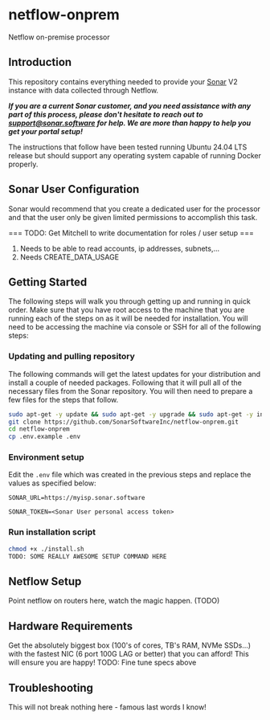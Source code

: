 # netflow-onprem
Netflow on-premise processor

## Introduction
This repository contains everything needed to provide your [Sonar](https://sonar.software) V2 instance with
data collected through Netflow.  

**_If you are a current Sonar customer, and you need assistance with any part of this process, please don't hesitate to 
reach out to support@sonar.software for help. We are more than happy to help you get your portal setup!_**

The instructions that follow have been tested running Ubuntu 24.04 LTS release but should support any operating system
capable of running Docker properly.  

## Sonar User Configuration
Sonar would recommend that you create a dedicated user for the processor and that the user only be given limited
permissions to accomplish this task.  

=== TODO: Get Mitchell to write documentation for roles / user setup ===
1. Needs to be able to read accounts, ip addresses, subnets,...
2. Needs CREATE_DATA_USAGE

## Getting Started
The following steps will walk you through getting up and running in quick order.  Make sure that you have root access to
the machine that you are running each of the steps on as it will be needed for installation.  You will need to be 
accessing the machine via console or SSH for all of the following steps:

### Updating and pulling repository
The following commands will get the latest updates for your distribution and install a couple of needed packages.
Following that it will pull all of the necessary files from the Sonar repository.  You will then need to prepare a few
files for the steps that follow.

```bash
sudo apt-get -y update && sudo apt-get -y upgrade && sudo apt-get -y install git unzip
git clone https://github.com/SonarSoftwareInc/netflow-onprem.git
cd netflow-onprem
cp .env.example .env
```

### Environment setup
Edit the `.env` file which was created in the previous steps and replace the values as specified below:

`SONAR_URL=https://myisp.sonar.software`

`SONAR_TOKEN=<Sonar User personal access token>`

### Run installation script

```bash
chmod +x ./install.sh
TODO: SOME REALLY AWESOME SETUP COMMAND HERE
```

## Netflow Setup
Point netflow on routers here, watch the magic happen. (TODO)


## Hardware Requirements
Get the absolutely biggest box (100's of cores, TB's RAM, NVMe SSDs...) with the fastest NIC (6 port 100G LAG or better) that you can afford!  This will ensure you are happy!
TODO: Fine tune specs above

## Troubleshooting
This will not break nothing here - famous last words I know!
